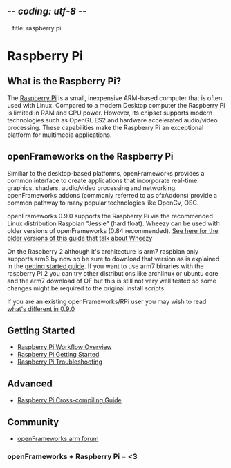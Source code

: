 ## -*- coding: utf-8 -*-
.. title: raspberry pi

Raspberry Pi
============

## What is the Raspberry Pi?

The [Raspberry Pi](http://www.raspberrypi.org/) is a small, inexpensive ARM-based computer that is often used with Linux. Compared to a modern Desktop computer the Raspberry Pi is limited in RAM and CPU power. However, its chipset supports modern technologies such as OpenGL ES2 and hardware accelerated audio/video processing. These capabilities make the Raspberry Pi an exceptional platform for multimedia applications.


## openFrameworks on the Raspberry Pi
Similiar to the desktop-based platforms, openFrameworks provides a common interface to create applications that incorporate real-time graphics, shaders, audio/video processing and networking. openFrameworks addons (commonly referred to as ofxAddons) provide a common pathway to many popular technologies like OpenCv, OSC.

openFrameworks 0.9.0 supports the Raspberry Pi via the recommended Linux distribution Raspbian "Jessie" (hard float). Wheezy can be used with older versions of openFrameworks (0.84 recommended). [See here for the older versions of this guide that talk about Wheezy](raspberry-pi-wheezy-index/)

On the Raspberry 2 although it's architecture is arm7 raspbian only supports arm6 by now so be sure to download that version as is explained in the [getting started guide](raspberry-pi-getting-started/). If you want to use arm7 binaries with the raspberry PI 2 you can try other distributions like archlinux or ubuntu core and the arm7 download of OF but this is still not very well tested so some changes might be required to the original install scripts.

If you are an existing openFrameworks/RPi user you may wish to read [what's different in 0.9.0](raspberry-Pi-8-9-transition-notes/) 

## Getting Started

* [Raspberry Pi Workflow Overview](raspberry-pi-workflow-overview/)
* [Raspberry Pi Getting Started](raspberry-pi-getting-started/)
* [Raspberry Pi Troubleshooting](raspberry-pi-troubleshooting/)

## Advanced

* [Raspberry Pi Cross-compiling Guide](raspberry-pi-cross-compiling-guide/)

## Community
* [openFrameworks arm forum](http://forum.openframeworks.cc/c/arm)


### openFrameworks + Raspberry Pi = <3
